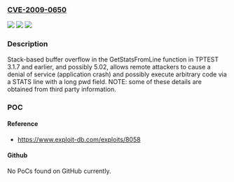 ### [CVE-2009-0650](https://cve.mitre.org/cgi-bin/cvename.cgi?name=CVE-2009-0650)
![](https://img.shields.io/static/v1?label=Product&message=n%2Fa&color=blue)
![](https://img.shields.io/static/v1?label=Version&message=n%2Fa&color=blue)
![](https://img.shields.io/static/v1?label=Vulnerability&message=n%2Fa&color=brighgreen)

### Description

Stack-based buffer overflow in the GetStatsFromLine function in TPTEST 3.1.7 and earlier, and possibly 5.02, allows remote attackers to cause a denial of service (application crash) and possibly execute arbitrary code via a STATS line with a long pwd field.  NOTE: some of these details are obtained from third party information.

### POC

#### Reference
- https://www.exploit-db.com/exploits/8058

#### Github
No PoCs found on GitHub currently.

